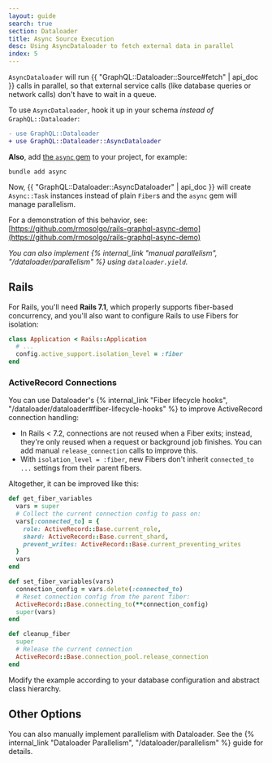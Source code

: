 ```yaml
---
layout: guide
search: true
section: Dataloader
title: Async Source Execution
desc: Using AsyncDataloader to fetch external data in parallel
index: 5
---
```


`AsyncDataloader` will run {{ "GraphQL::Dataloader::Source#fetch" | api_doc }} calls in parallel, so that external service calls (like database queries or network calls) don't have to wait in a queue.

To use `AsyncDataloader`, hook it up in your schema _instead of_ `GraphQL::Dataloader`:

```diff
- use GraphQL::Dataloader
+ use GraphQL::Dataloader::AsyncDataloader
```

__Also__, add [the `async` gem](https://github.com/socketry/async) to your project, for example:

```
bundle add async
```

Now, {{ "GraphQL::Dataloader::AsyncDataloader" | api_doc }} will create `Async::Task` instances instead of plain `Fiber`s and the `async` gem will manage parallelism.

For a demonstration of this behavior, see: [https://github.com/rmosolgo/rails-graphql-async-demo](https://github.com/rmosolgo/rails-graphql-async-demo)

_You can also implement {% internal_link "manual parallelism", "/dataloader/parallelism" %} using `dataloader.yield`._

## Rails

For Rails, you'll need **Rails 7.1**, which properly supports fiber-based concurrency, and you'll also want to configure Rails to use Fibers for isolation:

```ruby
class Application < Rails::Application
  # ...
  config.active_support.isolation_level = :fiber
end
```
### ActiveRecord Connections

You can use Dataloader's {% internal_link "Fiber lifecycle hooks", "/dataloader/dataloader#fiber-lifecycle-hooks" %} to improve ActiveRecord connection handling:

- In Rails < 7.2, connections are not reused when a Fiber exits; instead, they're only reused when a request or background job finishes. You can add manual `release_connection` calls to improve this.
- With `isolation_level = :fiber`, new Fibers don't inherit `connected_to ...` settings from their parent fibers.

Altogether, it can be improved like this:

```ruby
def get_fiber_variables
  vars = super
  # Collect the current connection config to pass on:
  vars[:connected_to] = {
    role: ActiveRecord::Base.current_role,
    shard: ActiveRecord::Base.current_shard,
    prevent_writes: ActiveRecord::Base.current_preventing_writes
  }
  vars
end

def set_fiber_variables(vars)
  connection_config = vars.delete(:connected_to)
  # Reset connection config from the parent fiber:
  ActiveRecord::Base.connecting_to(**connection_config)
  super(vars)
end

def cleanup_fiber
  super
  # Release the current connection
  ActiveRecord::Base.connection_pool.release_connection
end
```

Modify the example according to your database configuration and abstract class hierarchy.

## Other Options

You can also manually implement parallelism with Dataloader. See the {% internal_link "Dataloader Parallelism", "/dataloader/parallelism" %} guide for details.

